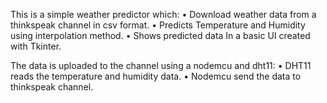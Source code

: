 This is a simple weather predictor which:
•	Download weather data from a thinkspeak channel in csv format. 
•	Predicts Temperature and Humidity using interpolation method. 
•	Shows predicted data In a basic UI created with Tkinter.  

The data is uploaded to the channel  using a nodemcu and dht11: 
•	DHT11 reads the temperature and humidity data. 
•	Nodemcu send the data to thinkspeak channel.
